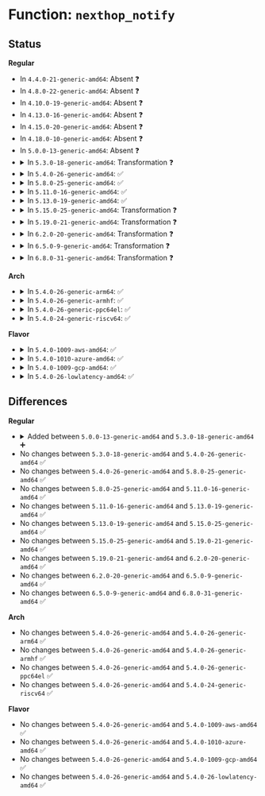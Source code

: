 # Function: <code>nexthop_notify</code>

## Status
<b>Regular</b>
<ul>
<li>
In <code>4.4.0-21-generic-amd64</code>: Absent ❓
</li>
<li>
In <code>4.8.0-22-generic-amd64</code>: Absent ❓
</li>
<li>
In <code>4.10.0-19-generic-amd64</code>: Absent ❓
</li>
<li>
In <code>4.13.0-16-generic-amd64</code>: Absent ❓
</li>
<li>
In <code>4.15.0-20-generic-amd64</code>: Absent ❓
</li>
<li>
In <code>4.18.0-10-generic-amd64</code>: Absent ❓
</li>
<li>
In <code>5.0.0-13-generic-amd64</code>: Absent ❓
</li>
<li>
<details>
<summary>In <code>5.3.0-18-generic-amd64</code>: Transformation ❓</summary>

```c
void nexthop_notify(int event, struct nexthop * nh, struct nl_info * info)
```

```json
{
  "name": "nexthop_notify",
  "collision_type": "Unique Static",
  "inline_type": "No",
  "funcs": [
    {
      "addr": 0,
      "name": "nexthop_notify",
      "external": false,
      "loc": "net/ipv4/nexthop.c:335",
      "file": "net/ipv4/nexthop.c",
      "inline": "seen, unknown",
      "caller_inline": [],
      "caller_func": [
        "net/ipv4/nexthop.c:rtm_new_nexthop",
        "net/ipv4/nexthop.c:remove_nexthop"
      ]
    }
  ],
  "symbols": [
    {
      "addr": 18446744071589149568,
      "name": "nexthop_notify",
      "section": ".text",
      "bind": "STB_LOCAL",
      "size": 416
    },
    {
      "addr": 18446744071589158783,
      "name": "nexthop_notify.cold",
      "section": ".text",
      "bind": "STB_LOCAL",
      "size": 19
    }
  ]
}
```
</details>
</li>
<li>
<details>
<summary>In <code>5.4.0-26-generic-amd64</code>: ✅</summary>

```c
void nexthop_notify(int event, struct nexthop * nh, struct nl_info * info)
```

```json
{
  "name": "nexthop_notify",
  "collision_type": "Unique Static",
  "inline_type": "No",
  "funcs": [
    {
      "addr": 18446744071589373680,
      "name": "nexthop_notify",
      "external": false,
      "loc": "net/ipv4/nexthop.c:337",
      "file": "net/ipv4/nexthop.c",
      "inline": "seen, unknown",
      "caller_inline": [],
      "caller_func": [
        "net/ipv4/nexthop.c:rtm_new_nexthop",
        "net/ipv4/nexthop.c:remove_nexthop"
      ]
    }
  ],
  "symbols": [
    {
      "addr": 18446744071589373680,
      "name": "nexthop_notify",
      "section": ".text",
      "bind": "STB_LOCAL",
      "size": 409
    }
  ]
}
```
</details>
</li>
<li>
<details>
<summary>In <code>5.8.0-25-generic-amd64</code>: ✅</summary>

```c
void nexthop_notify(int event, struct nexthop * nh, struct nl_info * info)
```

```json
{
  "name": "nexthop_notify",
  "collision_type": "Unique Static",
  "inline_type": "No",
  "funcs": [
    {
      "addr": 18446744071590361504,
      "name": "nexthop_notify",
      "external": false,
      "loc": "net/ipv4/nexthop.c:362",
      "file": "net/ipv4/nexthop.c",
      "inline": "seen, unknown",
      "caller_inline": [],
      "caller_func": [
        "net/ipv4/nexthop.c:nexthop_add",
        "net/ipv4/nexthop.c:remove_nh_grp_entry"
      ]
    }
  ],
  "symbols": [
    {
      "addr": 18446744071590361504,
      "name": "nexthop_notify",
      "section": ".text",
      "bind": "STB_LOCAL",
      "size": 413
    }
  ]
}
```
</details>
</li>
<li>
<details>
<summary>In <code>5.11.0-16-generic-amd64</code>: ✅</summary>

```c
void nexthop_notify(int event, struct nexthop * nh, struct nl_info * info)
```

```json
{
  "name": "nexthop_notify",
  "collision_type": "Unique Static",
  "inline_type": "No",
  "funcs": [
    {
      "addr": 18446744071590416496,
      "name": "nexthop_notify",
      "external": false,
      "loc": "net/ipv4/nexthop.c:490",
      "file": "net/ipv4/nexthop.c",
      "inline": "seen, unknown",
      "caller_inline": [],
      "caller_func": [
        "net/ipv4/nexthop.c:insert_nexthop",
        "net/ipv4/nexthop.c:remove_nh_grp_entry"
      ]
    }
  ],
  "symbols": [
    {
      "addr": 18446744071590416496,
      "name": "nexthop_notify",
      "section": ".text",
      "bind": "STB_LOCAL",
      "size": 413
    }
  ]
}
```
</details>
</li>
<li>
<details>
<summary>In <code>5.13.0-19-generic-amd64</code>: ✅</summary>

```c
void nexthop_notify(int event, struct nexthop * nh, struct nl_info * info)
```

```json
{
  "name": "nexthop_notify",
  "collision_type": "Unique Static",
  "inline_type": "No",
  "funcs": [
    {
      "addr": 18446744071590343168,
      "name": "nexthop_notify",
      "external": false,
      "loc": "net/ipv4/nexthop.c:840",
      "file": "net/ipv4/nexthop.c",
      "inline": "seen, unknown",
      "caller_inline": [],
      "caller_func": [
        "net/ipv4/nexthop.c:insert_nexthop",
        "net/ipv4/nexthop.c:remove_nh_grp_entry"
      ]
    }
  ],
  "symbols": [
    {
      "addr": 18446744071590343168,
      "name": "nexthop_notify",
      "section": ".text",
      "bind": "STB_LOCAL",
      "size": 436
    }
  ]
}
```
</details>
</li>
<li>
<details>
<summary>In <code>5.15.0-25-generic-amd64</code>: Transformation ❓</summary>

```c
void nexthop_notify(int event, struct nexthop * nh, struct nl_info * info)
```

```json
{
  "name": "nexthop_notify",
  "collision_type": "Unique Static",
  "inline_type": "No",
  "funcs": [
    {
      "addr": 0,
      "name": "nexthop_notify",
      "external": false,
      "loc": "net/ipv4/nexthop.c:840",
      "file": "net/ipv4/nexthop.c",
      "inline": "seen, unknown",
      "caller_inline": [],
      "caller_func": [
        "net/ipv4/nexthop.c:insert_nexthop",
        "net/ipv4/nexthop.c:remove_nh_grp_entry"
      ]
    }
  ],
  "symbols": [
    {
      "addr": 18446744071591127968,
      "name": "nexthop_notify",
      "section": ".text",
      "bind": "STB_LOCAL",
      "size": 454
    },
    {
      "addr": 18446744071592731065,
      "name": "nexthop_notify.cold",
      "section": ".text",
      "bind": "STB_LOCAL",
      "size": 63
    }
  ]
}
```
</details>
</li>
<li>
<details>
<summary>In <code>5.19.0-21-generic-amd64</code>: Transformation ❓</summary>

```c
void nexthop_notify(int event, struct nexthop * nh, struct nl_info * info)
```

```json
{
  "name": "nexthop_notify",
  "collision_type": "Unique Static",
  "inline_type": "No",
  "funcs": [
    {
      "addr": 0,
      "name": "nexthop_notify",
      "external": false,
      "loc": "net/ipv4/nexthop.c:841",
      "file": "net/ipv4/nexthop.c",
      "inline": "seen, unknown",
      "caller_inline": [],
      "caller_func": [
        "net/ipv4/nexthop.c:insert_nexthop",
        "net/ipv4/nexthop.c:remove_nh_grp_entry"
      ]
    }
  ],
  "symbols": [
    {
      "addr": 18446744071592781824,
      "name": "nexthop_notify",
      "section": ".text",
      "bind": "STB_LOCAL",
      "size": 499
    },
    {
      "addr": 18446744071594617495,
      "name": "nexthop_notify.cold",
      "section": ".text",
      "bind": "STB_LOCAL",
      "size": 63
    }
  ]
}
```
</details>
</li>
<li>
<details>
<summary>In <code>6.2.0-20-generic-amd64</code>: Transformation ❓</summary>

```c
void nexthop_notify(int event, struct nexthop * nh, struct nl_info * info)
```

```json
{
  "name": "nexthop_notify",
  "collision_type": "Unique Static",
  "inline_type": "No",
  "funcs": [
    {
      "addr": 0,
      "name": "nexthop_notify",
      "external": false,
      "loc": "net/ipv4/nexthop.c:841",
      "file": "net/ipv4/nexthop.c",
      "inline": "seen, unknown",
      "caller_inline": [],
      "caller_func": [
        "net/ipv4/nexthop.c:insert_nexthop",
        "net/ipv4/nexthop.c:remove_nh_grp_entry"
      ]
    }
  ],
  "symbols": [
    {
      "addr": 18446744071594655424,
      "name": "nexthop_notify",
      "section": ".text",
      "bind": "STB_LOCAL",
      "size": 499
    },
    {
      "addr": 18446744071596352332,
      "name": "nexthop_notify.cold",
      "section": ".text",
      "bind": "STB_LOCAL",
      "size": 63
    }
  ]
}
```
</details>
</li>
<li>
<details>
<summary>In <code>6.5.0-9-generic-amd64</code>: Transformation ❓</summary>

```c
void nexthop_notify(int event, struct nexthop * nh, struct nl_info * info)
```

```json
{
  "name": "nexthop_notify",
  "collision_type": "Unique Static",
  "inline_type": "No",
  "funcs": [
    {
      "addr": 0,
      "name": "nexthop_notify",
      "external": false,
      "loc": "net/ipv4/nexthop.c:841",
      "file": "net/ipv4/nexthop.c",
      "inline": "seen, unknown",
      "caller_inline": [],
      "caller_func": [
        "net/ipv4/nexthop.c:insert_nexthop",
        "net/ipv4/nexthop.c:remove_nh_grp_entry"
      ]
    }
  ],
  "symbols": [
    {
      "addr": 18446744071595047824,
      "name": "nexthop_notify",
      "section": ".text",
      "bind": "STB_LOCAL",
      "size": 501
    },
    {
      "addr": 18446744071596881148,
      "name": "nexthop_notify.cold",
      "section": ".text",
      "bind": "STB_LOCAL",
      "size": 63
    }
  ]
}
```
</details>
</li>
<li>
<details>
<summary>In <code>6.8.0-31-generic-amd64</code>: Transformation ❓</summary>

```c
void nexthop_notify(int event, struct nexthop * nh, struct nl_info * info)
```

```json
{
  "name": "nexthop_notify",
  "collision_type": "Unique Static",
  "inline_type": "No",
  "funcs": [
    {
      "addr": 0,
      "name": "nexthop_notify",
      "external": false,
      "loc": "net/ipv4/nexthop.c:841",
      "file": "net/ipv4/nexthop.c",
      "inline": "seen, unknown",
      "caller_inline": [],
      "caller_func": [
        "net/ipv4/nexthop.c:insert_nexthop",
        "net/ipv4/nexthop.c:remove_nh_grp_entry"
      ]
    }
  ],
  "symbols": [
    {
      "addr": 18446744071595860864,
      "name": "nexthop_notify",
      "section": ".text",
      "bind": "STB_LOCAL",
      "size": 501
    },
    {
      "addr": 18446744071597805320,
      "name": "nexthop_notify.cold",
      "section": ".text",
      "bind": "STB_LOCAL",
      "size": 63
    }
  ]
}
```
</details>
</li>
</ul>
<b>Arch</b>
<ul>
<li>
<details>
<summary>In <code>5.4.0-26-generic-arm64</code>: ✅</summary>

```c
void nexthop_notify(int event, struct nexthop * nh, struct nl_info * info)
```

```json
{
  "name": "nexthop_notify",
  "collision_type": "Unique Static",
  "inline_type": "No",
  "funcs": [
    {
      "addr": 18446603336503016608,
      "name": "nexthop_notify",
      "external": false,
      "loc": "net/ipv4/nexthop.c:337",
      "file": "net/ipv4/nexthop.c",
      "inline": "seen, unknown",
      "caller_inline": [],
      "caller_func": [
        "net/ipv4/nexthop.c:rtm_new_nexthop",
        "net/ipv4/nexthop.c:remove_nexthop"
      ]
    }
  ],
  "symbols": [
    {
      "addr": 18446603336503016608,
      "name": "nexthop_notify",
      "section": ".text",
      "bind": "STB_LOCAL",
      "size": 424
    }
  ]
}
```
</details>
</li>
<li>
<details>
<summary>In <code>5.4.0-26-generic-armhf</code>: ✅</summary>

```c
void nexthop_notify(int event, struct nexthop * nh, struct nl_info * info)
```

```json
{
  "name": "nexthop_notify",
  "collision_type": "Unique Static",
  "inline_type": "No",
  "funcs": [
    {
      "addr": 3235705212,
      "name": "nexthop_notify",
      "external": false,
      "loc": "net/ipv4/nexthop.c:337",
      "file": "net/ipv4/nexthop.c",
      "inline": "seen, unknown",
      "caller_inline": [],
      "caller_func": [
        "net/ipv4/nexthop.c:rtm_new_nexthop",
        "net/ipv4/nexthop.c:remove_nexthop"
      ]
    }
  ],
  "symbols": [
    {
      "addr": 3235705212,
      "name": "nexthop_notify",
      "section": ".text",
      "bind": "STB_LOCAL",
      "size": 424
    }
  ]
}
```
</details>
</li>
<li>
<details>
<summary>In <code>5.4.0-26-generic-ppc64el</code>: ✅</summary>

```c
void nexthop_notify(int event, struct nexthop * nh, struct nl_info * info)
```

```json
{
  "name": "nexthop_notify",
  "collision_type": "Unique Static",
  "inline_type": "No",
  "funcs": [
    {
      "addr": 13835058055296711216,
      "name": "nexthop_notify",
      "external": false,
      "loc": "net/ipv4/nexthop.c:337",
      "file": "net/ipv4/nexthop.c",
      "inline": "seen, unknown",
      "caller_inline": [],
      "caller_func": [
        "net/ipv4/nexthop.c:rtm_new_nexthop",
        "net/ipv4/nexthop.c:remove_nexthop"
      ]
    }
  ],
  "symbols": [
    {
      "addr": 13835058055296711216,
      "name": "nexthop_notify",
      "section": ".text",
      "bind": "STB_LOCAL",
      "size": 584
    }
  ]
}
```
</details>
</li>
<li>
<details>
<summary>In <code>5.4.0-24-generic-riscv64</code>: ✅</summary>

```c
void nexthop_notify(int event, struct nexthop * nh, struct nl_info * info)
```

```json
{
  "name": "nexthop_notify",
  "collision_type": "Unique Static",
  "inline_type": "No",
  "funcs": [
    {
      "addr": 18446743936279088726,
      "name": "nexthop_notify",
      "external": false,
      "loc": "net/ipv4/nexthop.c:337",
      "file": "net/ipv4/nexthop.c",
      "inline": "seen, unknown",
      "caller_inline": [],
      "caller_func": [
        "net/ipv4/nexthop.c:rtm_new_nexthop",
        "net/ipv4/nexthop.c:remove_nexthop"
      ]
    }
  ],
  "symbols": [
    {
      "addr": 18446743936279088726,
      "name": "nexthop_notify",
      "section": ".text",
      "bind": "STB_LOCAL",
      "size": 346
    }
  ]
}
```
</details>
</li>
</ul>
<b>Flavor</b>
<ul>
<li>
<details>
<summary>In <code>5.4.0-1009-aws-amd64</code>: ✅</summary>

```c
void nexthop_notify(int event, struct nexthop * nh, struct nl_info * info)
```

```json
{
  "name": "nexthop_notify",
  "collision_type": "Unique Static",
  "inline_type": "No",
  "funcs": [
    {
      "addr": 18446744071588979856,
      "name": "nexthop_notify",
      "external": false,
      "loc": "net/ipv4/nexthop.c:337",
      "file": "net/ipv4/nexthop.c",
      "inline": "seen, unknown",
      "caller_inline": [],
      "caller_func": [
        "net/ipv4/nexthop.c:rtm_new_nexthop",
        "net/ipv4/nexthop.c:remove_nexthop"
      ]
    }
  ],
  "symbols": [
    {
      "addr": 18446744071588979856,
      "name": "nexthop_notify",
      "section": ".text",
      "bind": "STB_LOCAL",
      "size": 409
    }
  ]
}
```
</details>
</li>
<li>
<details>
<summary>In <code>5.4.0-1010-azure-amd64</code>: ✅</summary>

```c
void nexthop_notify(int event, struct nexthop * nh, struct nl_info * info)
```

```json
{
  "name": "nexthop_notify",
  "collision_type": "Unique Static",
  "inline_type": "No",
  "funcs": [
    {
      "addr": 18446744071588691792,
      "name": "nexthop_notify",
      "external": false,
      "loc": "net/ipv4/nexthop.c:337",
      "file": "net/ipv4/nexthop.c",
      "inline": "seen, unknown",
      "caller_inline": [],
      "caller_func": [
        "net/ipv4/nexthop.c:rtm_new_nexthop",
        "net/ipv4/nexthop.c:remove_nexthop"
      ]
    }
  ],
  "symbols": [
    {
      "addr": 18446744071588691792,
      "name": "nexthop_notify",
      "section": ".text",
      "bind": "STB_LOCAL",
      "size": 409
    }
  ]
}
```
</details>
</li>
<li>
<details>
<summary>In <code>5.4.0-1009-gcp-amd64</code>: ✅</summary>

```c
void nexthop_notify(int event, struct nexthop * nh, struct nl_info * info)
```

```json
{
  "name": "nexthop_notify",
  "collision_type": "Unique Static",
  "inline_type": "No",
  "funcs": [
    {
      "addr": 18446744071589416240,
      "name": "nexthop_notify",
      "external": false,
      "loc": "net/ipv4/nexthop.c:337",
      "file": "net/ipv4/nexthop.c",
      "inline": "seen, unknown",
      "caller_inline": [],
      "caller_func": [
        "net/ipv4/nexthop.c:rtm_new_nexthop",
        "net/ipv4/nexthop.c:remove_nexthop"
      ]
    }
  ],
  "symbols": [
    {
      "addr": 18446744071589416240,
      "name": "nexthop_notify",
      "section": ".text",
      "bind": "STB_LOCAL",
      "size": 409
    }
  ]
}
```
</details>
</li>
<li>
<details>
<summary>In <code>5.4.0-26-lowlatency-amd64</code>: ✅</summary>

```c
void nexthop_notify(int event, struct nexthop * nh, struct nl_info * info)
```

```json
{
  "name": "nexthop_notify",
  "collision_type": "Unique Static",
  "inline_type": "No",
  "funcs": [
    {
      "addr": 18446744071589459776,
      "name": "nexthop_notify",
      "external": false,
      "loc": "net/ipv4/nexthop.c:337",
      "file": "net/ipv4/nexthop.c",
      "inline": "seen, unknown",
      "caller_inline": [],
      "caller_func": [
        "net/ipv4/nexthop.c:rtm_new_nexthop",
        "net/ipv4/nexthop.c:remove_nexthop"
      ]
    }
  ],
  "symbols": [
    {
      "addr": 18446744071589459776,
      "name": "nexthop_notify",
      "section": ".text",
      "bind": "STB_LOCAL",
      "size": 409
    }
  ]
}
```
</details>
</li>
</ul>

## Differences
<b>Regular</b>
<ul>
<li>
<details>
<summary>Added between <code>5.0.0-13-generic-amd64</code> and <code>5.3.0-18-generic-amd64</code> ➕</summary>

```c
void nexthop_notify(int event, struct nexthop * nh, struct nl_info * info)
```
</details>
</li>
<li>
No changes between <code>5.3.0-18-generic-amd64</code> and <code>5.4.0-26-generic-amd64</code> ✅
</li>
<li>
No changes between <code>5.4.0-26-generic-amd64</code> and <code>5.8.0-25-generic-amd64</code> ✅
</li>
<li>
No changes between <code>5.8.0-25-generic-amd64</code> and <code>5.11.0-16-generic-amd64</code> ✅
</li>
<li>
No changes between <code>5.11.0-16-generic-amd64</code> and <code>5.13.0-19-generic-amd64</code> ✅
</li>
<li>
No changes between <code>5.13.0-19-generic-amd64</code> and <code>5.15.0-25-generic-amd64</code> ✅
</li>
<li>
No changes between <code>5.15.0-25-generic-amd64</code> and <code>5.19.0-21-generic-amd64</code> ✅
</li>
<li>
No changes between <code>5.19.0-21-generic-amd64</code> and <code>6.2.0-20-generic-amd64</code> ✅
</li>
<li>
No changes between <code>6.2.0-20-generic-amd64</code> and <code>6.5.0-9-generic-amd64</code> ✅
</li>
<li>
No changes between <code>6.5.0-9-generic-amd64</code> and <code>6.8.0-31-generic-amd64</code> ✅
</li>
</ul>
<b>Arch</b>
<ul>
<li>
No changes between <code>5.4.0-26-generic-amd64</code> and <code>5.4.0-26-generic-arm64</code> ✅
</li>
<li>
No changes between <code>5.4.0-26-generic-amd64</code> and <code>5.4.0-26-generic-armhf</code> ✅
</li>
<li>
No changes between <code>5.4.0-26-generic-amd64</code> and <code>5.4.0-26-generic-ppc64el</code> ✅
</li>
<li>
No changes between <code>5.4.0-26-generic-amd64</code> and <code>5.4.0-24-generic-riscv64</code> ✅
</li>
</ul>
<b>Flavor</b>
<ul>
<li>
No changes between <code>5.4.0-26-generic-amd64</code> and <code>5.4.0-1009-aws-amd64</code> ✅
</li>
<li>
No changes between <code>5.4.0-26-generic-amd64</code> and <code>5.4.0-1010-azure-amd64</code> ✅
</li>
<li>
No changes between <code>5.4.0-26-generic-amd64</code> and <code>5.4.0-1009-gcp-amd64</code> ✅
</li>
<li>
No changes between <code>5.4.0-26-generic-amd64</code> and <code>5.4.0-26-lowlatency-amd64</code> ✅
</li>
</ul>
